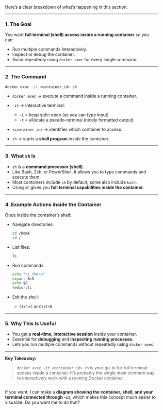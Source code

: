 Here’s a clear breakdown of what’s happening in this section:

---

### **1. The Goal**

You want **full terminal (shell) access inside a running container** so you can:

* Run multiple commands interactively.
* Inspect or debug the container.
* Avoid repeatedly using `docker exec` for every single command.

---

### **2. The Command**

```bash
docker exec -it <container_id> sh
```

* `docker exec` → execute a command inside a running container.
* `-it` → interactive terminal:

  * `-i` = keep stdin open (so you can type input)
  * `-t` = allocate a pseudo-terminal (nicely formatted output)
* `<container_id>` → identifies which container to access.
* `sh` → starts a **shell program** inside the container.

---

### **3. What `sh` Is**

* `sh` is a **command processor (shell)**.
* Like Bash, Zsh, or PowerShell, it allows you to type commands and execute them.
* Most containers include `sh` by default; some also include `bash`.
* Using `sh` gives you **full terminal capabilities inside the container**.

---

### **4. Example Actions Inside the Container**

Once inside the container’s shell:

* Navigate directories:

  ```bash
  cd /home
  cd /
  ```
* List files:

  ```bash
  ls
  ```
* Run commands:

  ```bash
  echo "hi there"
  export B=5
  echo $B
  redis-cli
  ```
* Exit the shell:

  * `Ctrl+C` or `Ctrl+D`

---

### **5. Why This Is Useful**

* You get a **real-time, interactive session** inside your container.
* Essential for **debugging** and **inspecting running processes**.
* Lets you run multiple commands without repeatedly using `docker exec`.

---

**Key Takeaway:**

> `docker exec -it <container_id> sh` is your go-to for full terminal access inside a container. It’s probably the single most common way to interactively work with a running Docker container.

---

If you want, I can make a **diagram showing the container, shell, and your terminal connected through `-it`**, which makes this concept much easier to visualize. Do you want me to do that?
